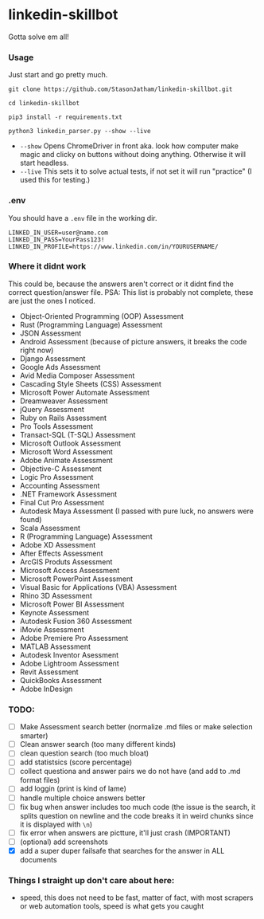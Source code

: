 # linkedin-skillbot
Gotta solve em all!

### Usage
Just start and go pretty much.
```
git clone https://github.com/StasonJatham/linkedin-skillbot.git
```
```
cd linkedin-skillbot
```
```
pip3 install -r requirements.txt
```
```
python3 linkedin_parser.py --show --live
```

 - `--show` Opens ChromeDriver in front aka. look how computer make magic and clicky on buttons without doing anything. Otherwise it will start headless.
 - `--live` This sets it to solve actual tests, if not set it will run "practice" (I used this for testing.)
### .env
You should have a `.env` file in the working dir.
```
LINKED_IN_USER=user@name.com
LINKED_IN_PASS=YourPass123!
LINKED_IN_PROFILE=https://www.linkedin.com/in/YOURUSERNAME/
```
### Where it didnt work
This could be, because the answers aren't correct or it didnt find the correct question/answer file.
PSA: This list is probably not complete, these are just the ones I noticed.
- Object-Oriented Programming (OOP) Assessment
- Rust (Programming Language) Assessment
- JSON Assessment
- Android Assessment (because of picture answers, it breaks the code right now)
- Django Assessment
- Google Ads Assessment
- Avid Media Composer Assessment
- Cascading Style Sheets (CSS) Assessment
- Microsoft Power Automate Assessment
- Dreamweaver Assessment
- jQuery Assessment 
- Ruby on Rails Assessment
- Pro Tools Assessment
- Transact-SQL (T-SQL) Assessment
- Microsoft Outlook Assessment 
- Microsoft Word Assessment
- Adobe Animate Assessment
- Objective-C Assessment
- Logic Pro Assessment
- Accounting Assessment
- .NET Framework Assessment
- Final Cut Pro Assessment
- Autodesk Maya Assessment (I passed with pure luck, no answers were found)
- Scala Assessment
- R (Programming Language) Assessment
- Adobe XD Assessment 
- After Effects Assessment
- ArcGIS Produts Assessment
- Microsoft Access Assessment
- Microsoft PowerPoint Assessment
- Visual Basic for Applications (VBA) Assessment
- Rhino 3D Assessment
- Microsoft Power BI Assessment 
- Keynote Assessment
- Autodesk Fusion 360 Assessment
- iMovie Assessment
- Adobe Premiere Pro Assessment
- MATLAB Assessment
- Autodesk Inventor Asessment
- Adobe Lightroom Assessment
- Revit Assessment
- QuickBooks Assessment
- Adobe InDesign


### TODO:
- [ ] Make Assessment search better (normalize .md files or make selection smarter)
- [ ] Clean answer search (too many different kinds)
- [ ] clean question search (too much bloat)
- [ ] add statistsics (score percentage)
- [ ] collect questiona and answer pairs we do not have (and add to .md format files)
- [ ] add loggin (print is kind of lame)
- [ ] handle multiple choice answers better
- [ ] fix bug when answer includes too much code (the issue is the search, it splits question on newline and the code breaks it in weird chunks since it is displayed with `\n`)
- [ ] fix error when answers are pictture, it'll just crash (IMPORTANT)
- [ ] (optional) add screenshots 
- [x] add a super duper failsafe that searches for the answer in ALL documents

### Things I straight up don't care about here:
- speed, this does not need to be fast, matter of fact, with most scrapers or web automation tools, speed is what gets you caught


